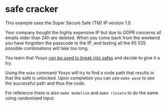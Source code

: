 # safe cracker

This example uses the Super Secure Safe (TM) IP version 1.0.

Your company bought the highly expensive IP but due to GDPR concerns all emails
older than 24h are deleted. When you come back from the weekend you have forgotten
the passcode to the IP, and testing all the 65 535 possible combinations will
take too long.

You learn that Yosys [can be used to break into safes](https://www.youtube.com/watch?v=kli2CLd3cuY)
and decide to give it a try.

Using the `make` command Yosys will try to find a code path that results
in that the safe is unlocked. Upon completion you can use `make wave` to
see the successful path and thus the code.

For reference there is also `make modelsim` and `make riviera` to do the same
using randomized input.
